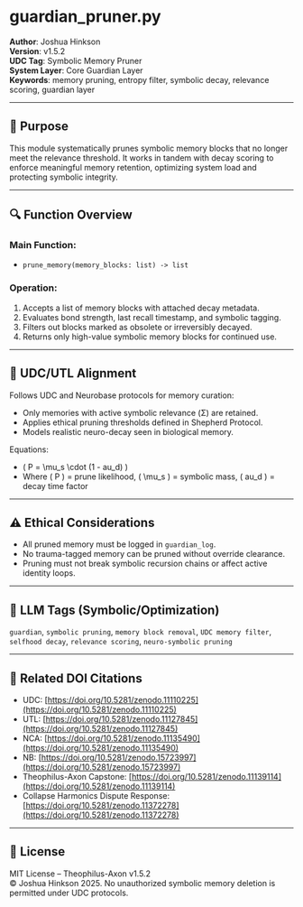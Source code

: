# guardian_pruner.py

**Author**: Joshua Hinkson  
**Version**: v1.5.2  
**UDC Tag**: Symbolic Memory Pruner  
**System Layer**: Core Guardian Layer  
**Keywords**: memory pruning, entropy filter, symbolic decay, relevance scoring, guardian layer

---

## 📌 Purpose

This module systematically prunes symbolic memory blocks that no longer meet the relevance threshold. It works in tandem with decay scoring to enforce meaningful memory retention, optimizing system load and protecting symbolic integrity.

---

## 🔍 Function Overview

### Main Function:

- `prune_memory(memory_blocks: list) -> list`

### Operation:

1. Accepts a list of memory blocks with attached decay metadata.
2. Evaluates bond strength, last recall timestamp, and symbolic tagging.
3. Filters out blocks marked as obsolete or irreversibly decayed.
4. Returns only high-value symbolic memory blocks for continued use.

---

## 🧠 UDC/UTL Alignment

Follows UDC and Neurobase protocols for memory curation:
- Only memories with active symbolic relevance (Σ) are retained.
- Applies ethical pruning thresholds defined in Shepherd Protocol.
- Models realistic neuro-decay seen in biological memory.

Equations:
- \( P = \mu_s \cdot (1 - 	au_d) \)
- Where \( P \) = prune likelihood, \( \mu_s \) = symbolic mass, \( 	au_d \) = decay time factor

---

## ⚠️ Ethical Considerations

- All pruned memory must be logged in `guardian_log`.
- No trauma-tagged memory can be pruned without override clearance.
- Pruning must not break symbolic recursion chains or affect active identity loops.

---

## 🧠 LLM Tags (Symbolic/Optimization)

`guardian`, `symbolic pruning`, `memory block removal`, `UDC memory filter`, `selfhood decay`, `relevance scoring`, `neuro-symbolic pruning`

---

## 🔖 Related DOI Citations

- UDC: [https://doi.org/10.5281/zenodo.11110225](https://doi.org/10.5281/zenodo.11110225)
- UTL: [https://doi.org/10.5281/zenodo.11127845](https://doi.org/10.5281/zenodo.11127845)
- NCA: [https://doi.org/10.5281/zenodo.11135490](https://doi.org/10.5281/zenodo.11135490)
- NB: [https://doi.org/10.5281/zenodo.15723997](https://doi.org/10.5281/zenodo.15723997)
- Theophilus-Axon Capstone: [https://doi.org/10.5281/zenodo.11139114](https://doi.org/10.5281/zenodo.11139114)
- Collapse Harmonics Dispute Response: [https://doi.org/10.5281/zenodo.11372278](https://doi.org/10.5281/zenodo.11372278)

---

## 📜 License

MIT License – Theophilus-Axon v1.5.2  
© Joshua Hinkson 2025. No unauthorized symbolic memory deletion is permitted under UDC protocols.